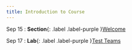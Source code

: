 ```yaml
---
title: Introduction to Course
---
```


Sep 15
: **Section**{: .label .label-purple }[Welcome](#)
  
Sep 17
: **Lab**{: .label .label-purple }[Test Teams](#)
